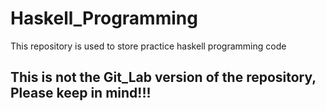 # Haskell_Programming
This repository is used to store practice haskell programming code

## This is not the Git_Lab version of the repository, Please keep in mind!!!
